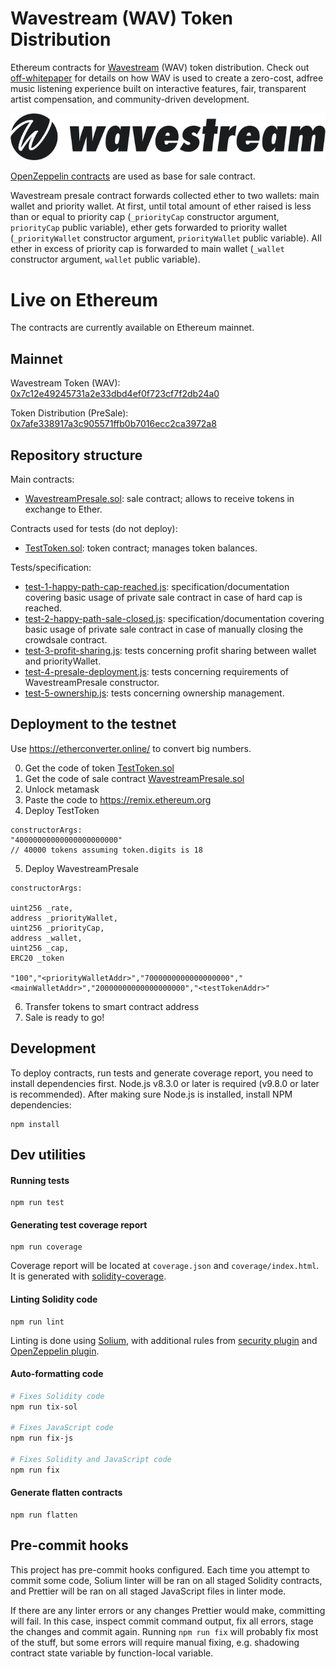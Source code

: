 # Wavestream (WAV) Token Distribution

Ethereum contracts for [Wavestream](https://wavestream.io/) (WAV) token
distribution. Check out [off-whitepaper](https://wavestream.io/whitepaper/) for details on how WAV is used to create a zero-cost, adfree music listening experience built on interactive features, fair, transparent artist compensation, and community-driven development.

![wavestream](wavestream.png)

[OpenZeppelin contracts](https://github.com/OpenZeppelin/zeppelin-solidity/tree/master/contracts) are used as base for sale contract.

Wavestream presale contract forwards collected ether to two wallets: main wallet and priority wallet. At first, until total amount of ether raised is less than or equal to priority cap (`_priorityCap` constructor argument, `priorityCap` public variable), ether gets forwarded to priority wallet (`_priorityWallet` constructor argument, `priorityWallet` public variable). All ether in excess of priority cap is forwarded to main wallet (`_wallet` constructor argument, `wallet` public variable).


# Live on Ethereum

The contracts are currently available on Ethereum mainnet.

## Mainnet
Wavestream Token (WAV): [0x7c12e49245731a2e33dbd4ef0f723cf7f2db24a0](https://etherscan.io/token/0x7c12e49245731a2e33dbd4ef0f723cf7f2db24a0)

Token Distribution (PreSale): [0x7afe338917a3c905571ffb0b7016ecc2ca3972a8](https://etherscan.io/address/0x7afe338917a3c905571ffb0b7016ecc2ca3972a8)


## Repository structure

Main contracts:

* [WavestreamPresale.sol](contracts/WavestreamPresale.sol): sale contract; allows to receive tokens in exchange to Ether.

Contracts used for tests (do not deploy):

* [TestToken.sol](contracts/TestToken.sol): token contract; manages token balances.

Tests/specification:

* [test-1-happy-path-cap-reached.js](test/test-1-happy-path-cap-reached.js): specification/documentation covering basic usage of private sale contract in case of hard cap is reached.
* [test-2-happy-path-sale-closed.js](test/test-2-happy-path-sale-closed.js): specification/documentation covering basic usage of private sale contract in case of manually closing the crowdsale contract.
* [test-3-profit-sharing.js](test/test-3-profit-sharing.js): tests concerning profit sharing between wallet and priorityWallet.
* [test-4-presale-deployment.js](test/test-4-presale-deployment.js): tests concerning requirements of WavestreamPresale constructor.
* [test-5-ownership.js](test/test-5-ownership.js): tests concerning ownership management.


## Deployment to the testnet

Use https://etherconverter.online/ to convert big numbers.

0. Get the code of token [TestToken.sol](flat/TestToken.sol)
1. Get the code of sale contract [WavestreamPresale.sol](flat/WavestreamPresale.sol)
2. Unlock metamask
3. Paste the code to https://remix.ethereum.org
4. Deploy TestToken
```
constructorArgs:
"40000000000000000000000"
// 40000 tokens assuming token.digits is 18
```
5. Deploy WavestreamPresale
```
constructorArgs:

uint256 _rate,
address _priorityWallet,
uint256 _priorityCap,
address _wallet,
uint256 _cap,
ERC20 _token

"100","<priorityWalletAddr>","7000000000000000000","<mainWalletAddr>","20000000000000000000","<testTokenAddr>"
```
6. Transfer tokens to smart contract address
7. Sale is ready to go!


## Development

To deploy contracts, run tests and generate coverage report, you need to install dependencies first. Node.js v8.3.0 or later is required (v9.8.0 or later is recommended). After making sure Node.js is installed, install NPM dependencies:

```
npm install
```


## Dev utilities

#### Running tests

```
npm run test
```

#### Generating test coverage report

```
npm run coverage
```

Coverage report will be located at `coverage.json` and `coverage/index.html`. It is generated with [solidity-coverage](https://github.com/sc-forks/solidity-coverage).

#### Linting Solidity code

```
npm run lint
```

Linting is done using [Solium](https://github.com/duaraghav8/Solium), with additional rules from [security plugin](https://github.com/duaraghav8/solium-plugin-security) and [OpenZeppelin plugin](https://github.com/OpenZeppelin/solium-plugin-zeppelin).

#### Auto-formatting code

```sh
# Fixes Solidity code
npm run tix-sol

# Fixes JavaScript code
npm run fix-js

# Fixes Solidity and JavaScript code
npm run fix
```

#### Generate flatten contracts

```
npm run flatten
```


## Pre-commit hooks

This project has pre-commit hooks configured. Each time you attempt to commit some code, Solium linter will be ran on all staged Solidity contracts, and Prettier will be ran on all staged JavaScript files in linter mode.

If there are any linter errors or any changes Prettier would make, committing will fail. In this case, inspect commit command output, fix all errors, stage the changes and commit again. Running `npm run fix` will probably fix most of the stuff, but some errors will require manual fixing, e.g. shadowing contract state variable by function-local variable.

